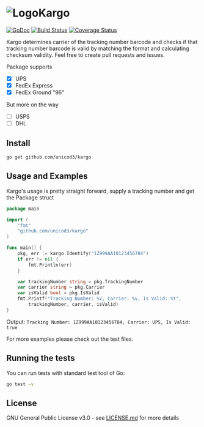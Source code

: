# ![Logo](https://png.icons8.com/color/32/000000/snail.png)Kargo 
[![GoDoc](http://img.shields.io/badge/go-documentation-blue.svg?style=flat-square)](https://godoc.org/github.com/unicod3/kargo) [![Build Status](https://travis-ci.org/unicod3/kargo.svg?branch=master)](https://travis-ci.org/unicod3/kargo) [![Coverage Status](https://coveralls.io/repos/github/unicod3/kargo/badge.svg)](https://coveralls.io/github/unicod3/kargo)

Kargo determines carrier of the tracking number barcode and checks if that tracking number barcode is valid by matching the format and calculating checksum validity. Feel free to create pull requests and issues.

Package supports  
- [x] UPS
- [x] FedEx Express
- [x] FedEx Ground "96"

But more on the way
- [ ] USPS
- [ ] DHL

## Install

```bash
go get github.com/unicod3/kargo
```

## Usage and Examples

Kargo's usage is pretty straight forward, supply a tracking number and get the Package struct

```go
package main

import (
	"fmt"
	"github.com/unicod3/kargo"
)

func main() {
	pkg, err := kargo.Identify("1Z999AA10123456784")
	if err != nil {
		fmt.Println(err)
	}

	var trackingNumber string = pkg.TrackingNumber
	var carrier string = pkg.Carrier
	var isValid bool = pkg.IsValid
	fmt.Printf("Tracking Number: %v, Carrier: %v, Is Valid: %t",
		trackingNumber, carrier, isValid)
}

```
Output: `Tracking Number: 1Z999AA10123456784, Carrier: UPS, Is Valid: true`

For more examples please check out the test files.

## Running the tests

You can run tests with standard test tool of Go:

```bash
go test -v 
```

## License

GNU General Public License v3.0 - see [LICENSE.md](LICENCE.md) for more details
